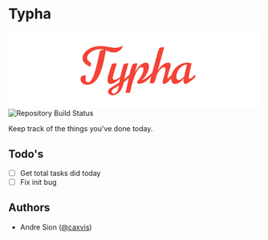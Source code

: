 # Typha
<img src="assets/banner.png" alt="Typha Banner">
<img src="https://travis-ci.org/caxvis/typha.svg?branch=master" alt="Repository Build Status">

Keep track of the things you've done today.

## Todo's

- [ ] Get total tasks did today
- [ ] Fix init bug

## Authors

- Andre Sion (<a href="https://twitter.com/caxvis">@caxvis</a>)
